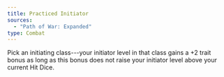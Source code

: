 ```yaml
---
title: Practiced Initiator
sources:
  - "Path of War: Expanded"
type: Combat
---
```


Pick an initiating class---your initiator level in that class gains a +2 trait bonus as long as this bonus does not raise your initiator level above your current Hit Dice.
